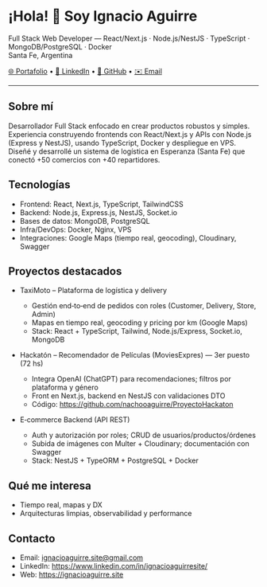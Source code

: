 # ¡Hola! 👋 Soy Ignacio Aguirre

Full Stack Web Developer — React/Next.js · Node.js/NestJS · TypeScript · MongoDB/PostgreSQL · Docker  
Santa Fe, Argentina

[🌐 Portafolio](https://ignacioaguirre.site) • [💼 LinkedIn](https://www.linkedin.com/in/ignacioaguirresite/) • [🐙 GitHub](https://github.com/nachooaguirre) • [✉️ Email](mailto:ignacioaguirre.site@gmail.com)

---

## Sobre mí
Desarrollador Full Stack enfocado en crear productos robustos y simples. Experiencia construyendo frontends con React/Next.js y APIs con Node.js (Express y NestJS), usando TypeScript, Docker y despliegue en VPS. Diseñé y desarrollé un sistema de logística en Esperanza (Santa Fe) que conectó +50 comercios con +40 repartidores.

## Tecnologías
- Frontend: React, Next.js, TypeScript, TailwindCSS
- Backend: Node.js, Express.js, NestJS, Socket.io
- Bases de datos: MongoDB, PostgreSQL
- Infra/DevOps: Docker, Nginx, VPS
- Integraciones: Google Maps (tiempo real, geocoding), Cloudinary, Swagger

## Proyectos destacados
- TaxiMoto – Plataforma de logística y delivery
  - Gestión end‑to‑end de pedidos con roles (Customer, Delivery, Store, Admin)
  - Mapas en tiempo real, geocoding y pricing por km (Google Maps)
  - Stack: React + TypeScript, Tailwind, Node.js/Express, Socket.io, MongoDB

- Hackatón – Recomendador de Películas (MoviesExpres) — 3er puesto (72 hs)
  - Integra OpenAI (ChatGPT) para recomendaciones; filtros por plataforma y género
  - Front en Next.js, backend en NestJS con validaciones DTO
  - Código: https://github.com/nachooaguirre/ProyectoHackaton

- E‑commerce Backend (API REST)
  - Auth y autorización por roles; CRUD de usuarios/productos/órdenes
  - Subida de imágenes con Multer + Cloudinary; documentación con Swagger
  - Stack: NestJS + TypeORM + PostgreSQL + Docker

## Qué me interesa
- Tiempo real, mapas y DX
- Arquitecturas limpias, observabilidad y performance

## Contacto
- Email: ignacioaguirre.site@gmail.com
- LinkedIn: https://www.linkedin.com/in/ignacioaguirresite/
- Web: https://ignacioaguirre.site
